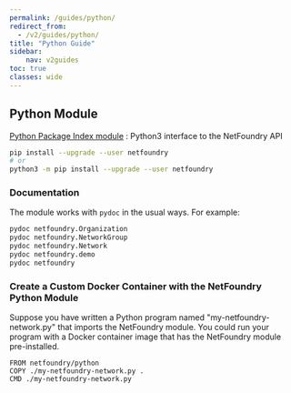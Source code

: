 ```yaml
---
permalink: /guides/python/
redirect_from:
  - /v2/guides/python/
title: "Python Guide"
sidebar:
    nav: v2guides
toc: true
classes: wide
---
```


## Python Module

[Python Package Index module](https://pypi.org/project/netfoundry/)
: Python3 interface to the NetFoundry API

```bash
pip install --upgrade --user netfoundry
# or
python3 -m pip install --upgrade --user netfoundry
```



### Documentation

The module works with `pydoc` in the usual ways. For example:

```bash
pydoc netfoundry.Organization
pydoc netfoundry.NetworkGroup
pydoc netfoundry.Network
pydoc netfoundry.demo
pydoc netfoundry
```

### Create a Custom Docker Container with the NetFoundry Python Module

Suppose you have written a Python program named "my-netfoundry-network.py" that imports the NetFoundry module. You could run your program with a Docker container image that has the NetFoundry module pre-installed.

```docker
FROM netfoundry/python
COPY ./my-netfoundry-network.py .
CMD ./my-netfoundry-network.py
```
